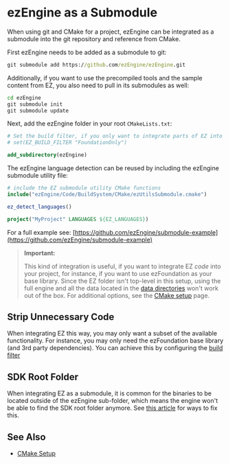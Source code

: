 # ezEngine as a Submodule

When using git and CMake for a project, ezEngine can be integrated as a submodule into the git repository and reference from CMake.

First ezEngine needs to be added as a submodule to git:

```cmd
git submodule add https://github.com/ezEngine/ezEngine.git
```

Additionally, if you want to use the precompiled tools and the sample content from EZ, you also need to pull in its submodules as well:

```cmd
cd ezEngine
git submodule init
git submodule update
```

Next, add the ezEngine folder in your root `CMakeLists.txt`:

```cmake
# Set the build filter, if you only want to integrate parts of EZ into your build.
# set(EZ_BUILD_FILTER "FoundationOnly")

add_subdirectory(ezEngine)
```

The ezEngine language detection can be reused by including the ezEngine submodule utility file:

```cmake
# include the EZ submodule utility CMake functions
include("ezEngine/Code/BuildSystem/CMake/ezUtilsSubmodule.cmake")

ez_detect_languages()

project("MyProject" LANGUAGES ${EZ_LANGUAGES})
```

For a full example see: [https://github.com/ezEngine/submodule-example](https://github.com/ezEngine/submodule-example)

> **Important:**
>
> This kind of integration is useful, if you want to integrate EZ *code* into your project, for instance, if you want to use ezFoundation as your base library. Since the EZ folder isn't top-level in this setup, using the full engine and all the data located in the [data directories](../projects/data-directories.md) won't work out of the box. For additional options, see the [CMake setup](cmake-config.md) page.

## Strip Unnecessary Code

When integrating EZ this way, you may only want a subset of the available functionality. For instance, you may only need the ezFoundation base library (and 3rd party dependencies). You can achieve this by configuring the [build filter](cmake-config.md#build-filter)

## SDK Root Folder

When integrating EZ as a submodule, it is common for the binaries to be located outside of the ezEngine sub-folder, which means the engine won't be able to find the SDK root folder anymore. See [this article](sdk-root.md) for ways to fix this.

## See Also


* [CMake Setup](cmake-config.md)
